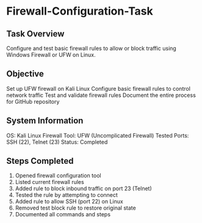 # Firewall-Configuration-Task

## Task Overview

Configure and test basic firewall rules to allow or block traffic using Windows Firewall or UFW on Linux.

## Objective

Set up UFW firewall on Kali Linux
Configure basic firewall rules to control network traffic
Test and validate firewall rules
Document the entire process for GitHub repository

## System Information

OS: Kali Linux
Firewall Tool: UFW (Uncomplicated Firewall)
Tested Ports: SSH (22), Telnet (23)
Status: Completed 

## Steps Completed

1.  Opened firewall configuration tool
2.  Listed current firewall rules
3.  Added rule to block inbound traffic on port 23 (Telnet)
4.  Tested the rule by attempting to connect
5.  Added rule to allow SSH (port 22) on Linux
6.  Removed test block rule to restore original state
7.  Documented all commands and steps

